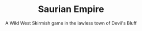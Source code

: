 ---
title: Saurian Empire
subtitle: A Wild West Skirmish game in the lawless town of Devil's Bluff
---
